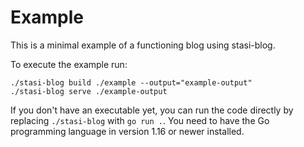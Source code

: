 # Example

This is a minimal example of a functioning blog using stasi-blog.

To execute the example run:

```shell
./stasi-blog build ./example --output="example-output"
./stasi-blog serve ./example-output
```

If you don't have an executable yet, you can run the code directly by
replacing `./stasi-blog` with `go run .`. You need to have the Go
programming language in version 1.16 or newer installed.
